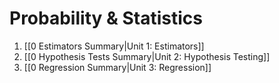 # Probability & Statistics
1. [[0 Estimators Summary|Unit 1: Estimators]]
2. [[0 Hypothesis Tests Summary|Unit 2: Hypothesis Testing]]
3. [[0 Regression Summary|Unit 3: Regression]]

